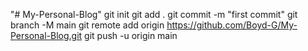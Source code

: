 "# My-Personal-Blog"  git init git add . git commit -m "first commit" git branch -M main git remote add origin https://github.com/Boyd-G/My-Personal-Blog.git git push -u origin main 
